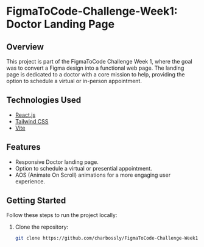 # FigmaToCode-Challenge-Week1: Doctor Landing Page

## Overview

This project is part of the FigmaToCode Challenge Week 1, where the goal was to convert a Figma design into a functional web page. The landing page is dedicated to a doctor with a core mission to help, providing the option to schedule a virtual or in-person appointment.

## Technologies Used

- [React.js](https://reactjs.org/)
- [Tailwind CSS](https://tailwindcss.com/)
- [Vite](https://vitejs.dev/)

## Features

- Responsive Doctor landing page.
- Option to schedule a virtual or presential appointment.
- AOS (Animate On Scroll) animations for a more engaging user experience.

## Getting Started

Follow these steps to run the project locally:

1. Clone the repository:

   ```bash
   git clone https://github.com/charbossly/FigmaToCode-Challenge-Week1-charbelassogba.git
   ```
